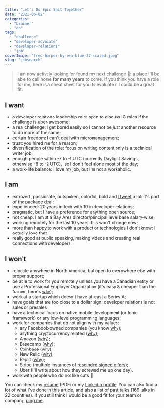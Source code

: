 ```yaml
---
title: "Let's Do Epic Shit Together"
date: "2021-06-02"
categories: 
  - "brainer"
  - "en"
tags: 
  - "challenge"
  - "developer-advocate"
  - "developer-relations"
  - "job"
coverImage: "fred-harper-by-eva-blue-37-scaled.jpeg"
slug: "jobsearch"
---
```


> I am now actively looking for found my next challenge 🎉: a place I'll be able to call home **for many years** to come. If you think you have a role for me, here is a cheat sheet for you to evaluate if I could be a great fit.

## **I want**

- a developer relations leadership role: open to discuss IC roles if the challenge is uber-awesome;
- a real challenge: I get bored easily so I cannot be _just_ another resource to do more of the same;
- certain freedom: I can't deal with micromanagement;
- trust: you hired me for a reason;
- diversification of the role: focus on writing content only is a technical writer job;
- enough people within -7 to -1 UTC (currently Daylight Savings, otherwise -8 to -2 UTC),  so I don't feel alone most of the day;
- a work-life balance: I love my job, but I'm not a workaholic.

## **I am**

- extrovert, passionate, outspoken, colorful, bold and [I tweet](https://twitter.com/fharper) a lot: it's part of the package deal;
- experienced: 20 years in tech with 10 in developer relations;
- pragmatic, but I have a preference for anything open source;
- not cheap: I am at a Bay Area director/principal level base salary-wise;
- working remotely for the last 10 years: this won't change now;
- more than happy to work with a product or technologies I don't know: I actually love that;
- really good at public speaking, making videos and creating real connections with developers.

## **I won't**

- relocate anywhere in North America, but open to everywhere else with proper support;
- be able to work for you remotely unless you have a Canadian entity or use a Professional Employer Organization (it's easy & cheaper than the former, here's [why](https://fred.dev/canada/));
- work at a startup which doesn't have at least a Series A;
- have goals that are too close to a dollar sign: developer relations is not sales or presales;
- have a technical focus on native mobile development (or Ionic framework) or any low-level programming languages;
- work for companies that do not align with my values:
    - any Facebook-owned companies (you know [why](https://en.wikipedia.org/wiki/Criticism_of_Facebook));
    - anything cryptocurrency related ([why](https://www.bloomberg.com/opinion/articles/2021-01-26/is-bitcoin-mining-worth-the-environmental-cost));
    - Amazon ([why](https://en.wikipedia.org/wiki/Criticism_of_Amazon));
    - Basecamp ([why](https://world.hey.com/jason/changes-at-basecamp-7f32afc5));
    - Coinbase ([why](https://blog.coinbase.com/coinbase-is-a-mission-focused-company-af882df8804));
    - New Relic ([why](https://www.oregonlive.com/silicon-forest/2020/07/new-relic-ceo-scolds-employees-in-internal-memo-we-are-a-company-with-an-urgent-need-to-get-back-on-track.html));
    - Replit ([why](https://intuitiveexplanations.com/tech/replit/));
    - Stripe (multiple instances of [rescinded signed offers](https://twitter.com/jennleaver/status/1402972896184586244));
    - Uber (I'll write about how they screwed me up one day).
- work with people who do not like cats 🤣

You can check my [resume](https://github.com/fharper/resume/blob/main/Frederic_Harper-resume.pdf) (PDF) or my [LinkedIn profile](https://www.linkedin.com/in/fredericharper). You can also find a lot of what I've done in [this article](https://fred.dev/www), and also a list of [past talks](https://fred.dev/speaking) (169 talks in 22 countries). If you still think I would be a good fit for your team or company, [ping me](mailto:hi@fred.dev).
